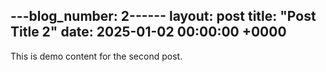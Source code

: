 ---blog_number: 2------
layout: post
title: "Post Title 2"
date: 2025-01-02 00:00:00 +0000
---

This is demo content for the second post.
